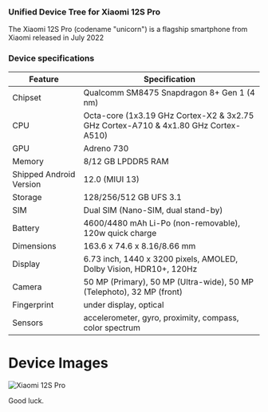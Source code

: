 ### Unified Device Tree for Xiaomi 12S Pro

The Xiaomi 12S Pro (codename "unicorn") is a flagship smartphone from Xiaomi released in July 2022

### Device specifications
| Feature |	Specification |
| ------------- | ------------- |
| Chipset | Qualcomm SM8475 Snapdragon 8+ Gen 1 (4 nm) |
| CPU | Octa-core (1x3.19 GHz Cortex-X2 & 3x2.75 GHz Cortex-A710 & 4x1.80 GHz Cortex-A510) |
| GPU | Adreno 730 |
| Memory | 8/12 GB LPDDR5 RAM |
| Shipped Android Version |	12.0 (MIUI 13) | now 13.0 (MIUI 14)
| Storage |	128/256/512 GB UFS 3.1 |
| SIM | Dual SIM (Nano-SIM, dual stand-by) |
| Battery |	4600/4480 mAh Li-Po (non-removable), 120w quick charge |
| Dimensions | 163.6 x 74.6 x 8.16/8.66 mm |
| Display |	6.73 inch, 1440 x 3200 pixels, AMOLED, Dolby Vision, HDR10+, 120Hz |
| Camera | 50 MP (Primary), 50 MP (Ultra-wide), 50 MP (Telephoto), 32 MP (front) |
| Fingerprint |	under display, optical |
| Sensors | accelerometer, gyro, proximity, compass, color spectrum |

# Device Images
![Xiaomi 12S Pro](https://static1.xdaimages.com/wordpress/wp-content/uploads/2022/07/Xioami-12S-in-all-colors-on-white-background-qwhfew-1024x683.jpg)


Good luck. 
 
